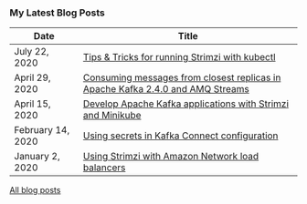 ### My Latest Blog Posts

| Date          | Title |
|---------------|-------|
| July 22, 2020 | [Tips & Tricks for running Strimzi with kubectl](https://strimzi.io/blog/2020/07/22/tips-and-tricks-for-running-strimzi-with-kubectl/) |
| April 29, 2020 | [Consuming messages from closest replicas in Apache Kafka 2.4.0 and AMQ Streams](https://developers.redhat.com/blog/2020/04/29/consuming-messages-from-closest-replicas-in-apache-kafka-2-4-0-and-amq-streams/) |
| April 15, 2020 | [Develop Apache Kafka applications with Strimzi and Minikube](https://strimzi.io/blog/2020/04/15/develop-apache-kafka-applications-with-strimzi-and-minikube/) |
| February 14, 2020 | [Using secrets in Kafka Connect configuration](https://developers.redhat.com/blog/2020/02/14/using-secrets-in-apache-kafka-connect-configuration/) |
| January 2, 2020 | [Using Strimzi with Amazon Network load balancers](https://strimzi.io/blog/2020/01/02/using-strimzi-with-amazon-nlb-loadbalancers/) |

[All blog posts](https://github.com/scholzj/scholzj/blob/master/BLOG-POSTS.md)

<!--
**scholzj/scholzj** is a ✨ _special_ ✨ repository because its `README.md` (this file) appears on your GitHub profile.

Here are some ideas to get you started:

- 🔭 I’m currently working on ...
- 🌱 I’m currently learning ...
- 👯 I’m looking to collaborate on ...
- 🤔 I’m looking for help with ...
- 💬 Ask me about ...
- 📫 How to reach me: ...
- 😄 Pronouns: ...
- ⚡ Fun fact: ...
-->
